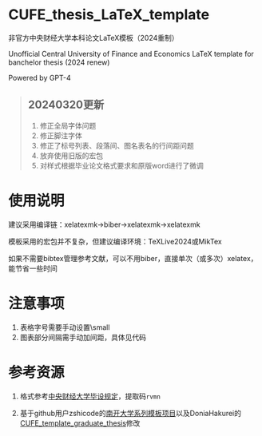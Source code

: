 # CUFE_thesis_LaTeX_template

非官方中央财经大学本科论文LaTeX模板（2024重制）

Unofficial Central University of Finance and Economics LaTeX template for banchelor thesis (2024 renew)

Powered by GPT-4

> ## 20240320更新
> 1. 修正全局字体问题
> 2. 修正脚注字体
> 3. 修正了标号列表、段落间、图名表名的行间距问题
> 4. 放弃使用旧版的宏包
> 5. 对样式根据毕业论文格式要求和原版word进行了微调

# 使用说明

建议采用编译链：xelatexmk->biber->xelatexmk->xelatexmk

模板采用的宏包并不复杂，但建议编译环境：TeXLive2024或MikTex

如果不需要bibtex管理参考文献，可以不用biber，直接单次（或多次）xelatex，能节省一些时间

# 注意事项
1. 表格字号需要手动设置\small
2. 图表部分间隔需手动加间距，具体见代码

# 参考资源

1. 格式参考[中央财经大学毕设规定](https://pan.baidu.com/s/1rbN1F8ZDbZVNAwkythRQeg)，提取码`rvmn`

2. 基于github用户zshicode的[南开大学系列模板项目](https://github.com/zshicode/LaTeX-Beamer-Nankai)以及DoniaHakurei的[CUFE_template_graduate_thesis](https://github.com/DoniaHakurei/CUFE_template_graduate_thesis)修改
